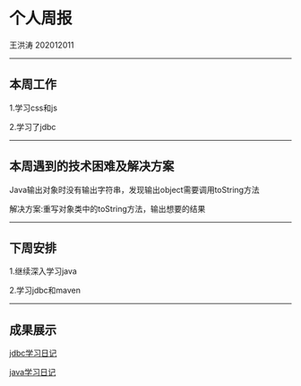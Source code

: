 # 个人周报

王洪涛 202012011

---
## 本周工作

1.学习css和js

2.学习了jdbc

---
## 本周遇到的技术困难及解决方案
Java输出对象时没有输出字符串，发现输出object需要调用toString方法

解决方案:重写对象类中的toString方法，输出想要的结果

---
## 下周安排

1.继续深入学习java

2.学习jdbc和maven

---
## 成果展示
[jdbc学习日记](https://19460.github.io/2022/03/25/JDBC//)

[java学习日记](https://19460.github.io/2022/03/20/java%E5%AD%A6%E4%B9%A0%E6%97%A5%E8%AE%B0/)
